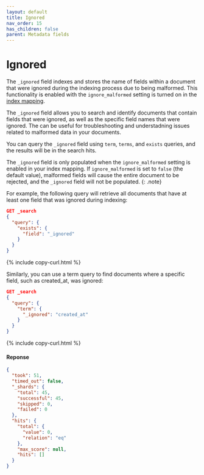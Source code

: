 ```yaml
---
layout: default
title: Ignored
nav_order: 15
has_children: false
parent: Metadata fields
---
```


# Ignored

The `_ignored` field indexes and stores the name of fields within a document that were ignored during the indexing process due to being malformed. This functionality is enabled with the `ignore_malformed` setting is turned on in the [index mapping]({{site.url}}{{site.baseurl}}/field-types/#mapping-example-usage). 

The `_ignored` field allows you to search and identify documents that contain fields that were ignored, as well as the specific field names that were ignored. The can be useful for troubleshooting and understadning issues related to malformed data in your documents. 

You can query the `_ignored` field using `term`, `terms`, and `exists` queries, and the results will be in the search hits.

The `_ignored` field is only populated when the `ignore_malformed` setting is enabled in your index mapping. If `ignore_malformed` is set to `false` (the default value), malformed fields will cause the entire document to be rejected, and the `_ignored` field will not be populated.
{: .note}

For example, the following query will retrieve all documents that have at least one field that was ignored during indexing:

```json
GET _search
{
  "query": {
    "exists": {
      "field": "_ignored"
    }
  }
}
```
{% include copy-curl.html %}

Similarly, you can use a term query to find documents where a specific field, such as created_at, was ignored:

```json
GET _search
{
  "query": {
    "term": {
      "_ignored": "created_at"
    }
  }
}
```
{% include copy-curl.html %}

#### Reponse 

```json
{
  "took": 51,
  "timed_out": false,
  "_shards": {
    "total": 45,
    "successful": 45,
    "skipped": 0,
    "failed": 0
  },
  "hits": {
    "total": {
      "value": 0,
      "relation": "eq"
    },
    "max_score": null,
    "hits": []
  }
}
```